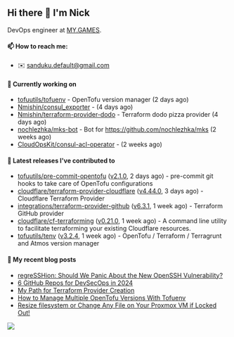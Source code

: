 ## Hi there 👋 I'm Nick

DevOps engineer at [MY.GAMES](https://my.games/).

#### 📫 How to reach me:

- ✉️ sanduku.default@gmail.com

#### 👷 Currently working on


- [tofuutils/tofuenv](https://github.com/tofuutils/tofuenv) - OpenTofu version manager (2 days ago)
- [Nmishin/consul_exporter](https://github.com/Nmishin/consul_exporter) -  (4 days ago)
- [Nmishin/terraform-provider-dodo](https://github.com/Nmishin/terraform-provider-dodo) - Terraform dodo pizza provider (4 days ago)
- [nochlezhka/mks-bot](https://github.com/nochlezhka/mks-bot) - Bot for https://github.com/nochlezhka/mks (2 weeks ago)
- [CloudOpsKit/consul-acl-operator](https://github.com/CloudOpsKit/consul-acl-operator) -  (2 weeks ago)

#### 🔭 Latest releases I've contributed to

- [tofuutils/pre-commit-opentofu](https://github.com/tofuutils/pre-commit-opentofu) ([v2.1.0](https://github.com/tofuutils/pre-commit-opentofu/releases/tag/v2.1.0), 2 days ago) - pre-commit git hooks to take care of OpenTofu configurations
- [cloudflare/terraform-provider-cloudflare](https://github.com/cloudflare/terraform-provider-cloudflare) ([v4.44.0](https://github.com/cloudflare/terraform-provider-cloudflare/releases/tag/v4.44.0), 3 days ago) - Cloudflare Terraform Provider
- [integrations/terraform-provider-github](https://github.com/integrations/terraform-provider-github) ([v6.3.1](https://github.com/integrations/terraform-provider-github/releases/tag/v6.3.1), 1 week ago) - Terraform GitHub provider
- [cloudflare/cf-terraforming](https://github.com/cloudflare/cf-terraforming) ([v0.21.0](https://github.com/cloudflare/cf-terraforming/releases/tag/v0.21.0), 1 week ago) - A command line utility to facilitate terraforming your existing Cloudflare resources.
- [tofuutils/tenv](https://github.com/tofuutils/tenv) ([v3.2.4](https://github.com/tofuutils/tenv/releases/tag/v3.2.4), 1 week ago) - OpenTofu / Terraform / Terragrunt and Atmos version manager

#### 📜 My recent blog posts
- [regreSSHion: Should We Panic About the New OpenSSH Vulnerability?](https://dzone.com/articles/what-is-the-regresshion-vulnerability)
- [6 GitHub Repos for DevSecOps in 2024](https://hackernoon.com/6-github-repos-for-devsecops-in-2024)
- [My Path for Terraform Provider Creation](https://hackernoon.com/my-path-for-terraform-provider-creation)
- [How to Manage Multiple OpenTofu Versions With Tofuenv](https://hackernoon.com/how-to-manage-multiple-opentofu-versions-with-tofuenv)
- [Resize filesystem or Change Any File on Your Proxmox VM if Locked Out!](https://hackernoon.com/resize-filesystem-or-change-any-file-on-your-proxmox-vm-if-locked-out)

![](https://komarev.com/ghpvc/?username=Nmishin&color=green)
